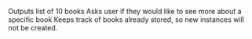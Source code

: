 
Outputs list of 10 books
Asks user if they would like to see more about a specific book
Keeps track of books already stored, so new instances will not be created.


